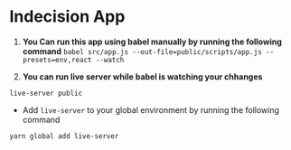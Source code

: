 # Indecision App

1. **You Can run this app using babel manually by running the following command**
`babel src/app.js --out-file=public/scripts/app.js --presets=env,react --watch`

2. **You can run live server while babel is watching your chhanges**

`live-server public`

* Add `live-server` to your global environment by running the following command

`yarn global add live-server`